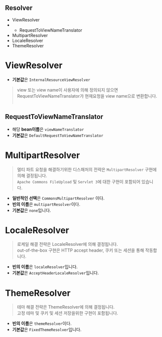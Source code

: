 
Resolver
---

* ViewResolver 
* * RequestToViewNameTranslator
* MultipartResolver 
* LocaleResolver  
* ThemeResolver


# ViewResolver 
* **기본값**은 `InternalResourceViewResolver`

> view 또는 view name이 사용자에 의해 정의되지 않으면  
> RequestToViewNameTranslator가 현재요청을 view name으로 변환합니다.  

## RequestToViewNameTranslator
* 해당 **bean이름**은 `viewNameTranslator`  
* **기본값**은 `DefaultRequestToViewNameTranslator`  


# MultipartResolver
> 멀티 파트 요청을 해결하기위한 디스패처의 전략은 `MultipartResolver` 구현에 의해 결정됩니다.  
> `Apache Commons FileUpload` 및 `Servlet 3`에 대한 구현이 포함되어 있습니다.  
* **일반적인 선택**은 `CommonsMultipartResolver` 이다.
* **빈의 이름**은 `multipartResolver`이다. 
* **기본값**은 `none`입니다.  


# LocaleResolver
> 로케일 해결 전략은 LocaleResolver에 의해 결정됩니다.  
> out-of-the-box 구현은 HTTP accept header, 쿠키 또는 세션을 통해 작동합니다.  
* **빈의 이름**은 `localeResolver`입니다.  
* **기본값**은 `AcceptHeaderLocaleResolver`입니다.  

# ThemeResolver
> 테마 해결 전략은 ThemeResolver에 의해 결정됩니다.  
> 고정 테마 및 쿠키 및 세션 저장을위한 구현이 포함됩니다.  
* **빈의 이름**은 `themeResolver`이다.  
* **기본값**은 `FixedThemeResolver`입니다.  
